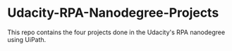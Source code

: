 # Udacity-RPA-Nanodegree-Projects

This repo contains the four projects done in the Udacity's RPA nanodegree using UiPath.
